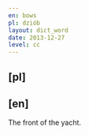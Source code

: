 ```yaml
---
en: bows
pl: dziób
layout: dict_word
date: 2013-12-27
level: cc
---
```


[pl]
----



[en]
----
The front of the yacht.